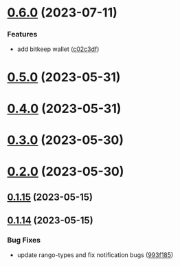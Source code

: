 # [0.6.0](https://github.com/rango-exchange/rango-client/compare/wallets-demo@0.5.0...wallets-demo@0.6.0) (2023-07-11)


### Features

* add bitkeep wallet ([c02c3df](https://github.com/rango-exchange/rango-client/commit/c02c3dfd236070295eada74aeb97514f8dacd0ed))



# [0.5.0](https://github.com/rango-exchange/rango-client/compare/wallets-demo@0.4.0...wallets-demo@0.5.0) (2023-05-31)



# [0.4.0](https://github.com/rango-exchange/rango-client/compare/wallets-demo@0.3.0...wallets-demo@0.4.0) (2023-05-31)



# [0.3.0](https://github.com/rango-exchange/rango-client/compare/wallets-demo@0.2.0...wallets-demo@0.3.0) (2023-05-30)



# [0.2.0](https://github.com/rango-exchange/rango-client/compare/wallets-demo@0.1.15...wallets-demo@0.2.0) (2023-05-30)



## [0.1.15](https://github.com/rango-exchange/rango-client/compare/wallets-demo@0.1.14...wallets-demo@0.1.15) (2023-05-15)



## [0.1.14](https://github.com/rango-exchange/rango-client/compare/wallets-demo@0.1.13...wallets-demo@0.1.14) (2023-05-15)


### Bug Fixes

* update rango-types and fix notification bugs ([993f185](https://github.com/rango-exchange/rango-client/commit/993f185e0b8c5e5e15a2c65ba2d85d1f9c8daa90))



